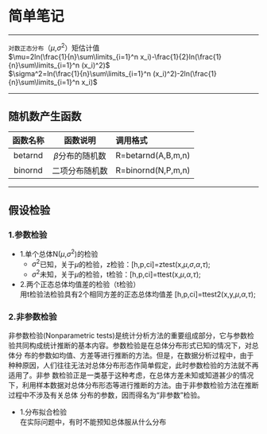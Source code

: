 # 简单笔记
-------------

`对数正态分布`（$\mu%$,$\sigma^2$）矩估计值  
$\mu=2ln(\frac{1}{n}\sum\limits_{i=1}^n x_i)-\frac{1}{2}ln(\frac{1}{n}\sum\limits_{i=1}^n (x_i)^2)$  
$\sigma^2=ln(\frac{1}{n}\sum\limits_{i=1}^n (x_i)^2)-2ln(\frac{1}{n}\sum\limits_{i=1}^n x_i)$  
**************
## 随机数产生函数


|函数名称  | 函数说明|调用格式|
|:---------: | :--------:|:--------|
|betarnd | $\beta$分布的随机数 |R=betarnd(A,B,m,n)|
|binornd | 二项分布随机数|R=binornd(N,P,m,n)|
************
## 假设检验
### 1.参数检验
* 1.单个总体N($\mu$,$\sigma^2$)的检验  
  * $\sigma^2$已知，关于$\mu$的检验，z检验：[h,p,ci]=ztest(x,$\mu$,$\sigma$,$\alpha$,$\tau$);
  * $\sigma^2$未知，关于$\mu$的检验，t检验：[h,p,ci]=ttest(x,$\mu$,$\alpha$,$\tau$);
* 2.两个正态总体均值差的检验（t检验）  
     用t检验法检验具有2个相同方差的正态总体均值差
     [h,p,ci]=ttest2(x,y,$\mu$,$\alpha$,$\tau$);  
### 2.非参数检验  
  非参数检验(Nonparametric tests)是统计分析方法的重要组成部分，它与参数检验共同构成统计推断的基本内容。参数检验是在总体分布形式已知的情况下，对总体分   布的参数如均值、方差等进行推断的方法。但是，在数据分析过程中，由于种种原因，人们往往无法对总体分布形态作简单假定，此时参数检验的方法就不再适用了。非参   数检验正是一类基于这种考虑，在总体方差未知或知道甚少的情况下，利用样本数据对总体分布形态等进行推断的方法。由于非参数检验方法在推断过程中不涉及有关总体   分布的参数，因而得名为“非参数”检验。
* 1.分布拟合检验  
在实际问题中，有时不能预知总体服从什么分布
